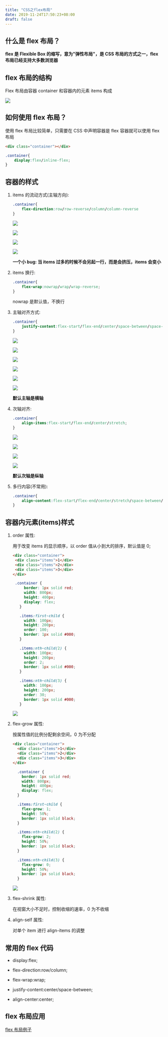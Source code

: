 ```yaml
---
title: "CSS之flex布局"
date: 2019-11-24T17:50:23+08:00
draft: false
---
```


## 什么是 flex 布局？

**flex 是 Flexible Box 的缩写，意为"弹性布局"，是 CSS 布局的方式之一，flex 布局已经支持大多数浏览器**

## flex 布局的结构

Flex 布局由容器 container 和容器内的元素 items 构成

![](../../images/9.png)

## 如何使用 flex 布局？

使用 flex 布局比较简单，只需要在 CSS 中声明容器是 flex 容器就可以使用 flex 布局

```HTML
<div class="container"></div>
```

```CSS
.container{
    display:flex/inline-flex;
}
```

## 容器的样式

1.  items 的流动方式(主轴方向):

    ```CSS
    .container{
        flex-direction:row/row-reverse/column/column-reverse
    }
    ```

    ![](../../images/10.png)

    ![](../../images/11.png)

    ![](../../images/12.png)

    ![](../../images/13.png)

    **一个小 bug: 当 items 过多的时候不会另起一行，而是会挤压，items 会变小**

2.  items 换行:

    ```CSS
    .container{
        flex-wrap:nowrap/wrap/wrap-reverse;
    }
    ```

    nowrap 是默认值，不换行

3.  主轴对齐方式:

    ```CSS
    .container{
        justify-content:flex-start/flex-end/center/space-between/space-around/space-evenly;
    }
    ```

    ![](../../images/14.png)

    ![](../../images/15.png)

    ![](../../images/16.png)

    ![](../../images/17.png)

    ![](../../images/18.png)

    ![](../../images/19.png)

    **默认主轴是横轴**

4.  次轴对齐:

    ```CSS
    .container{
        align-items:flex-start/flex-end/center/stretch;
    }
    ```

    ![](../../images/20.png)

    ![](../../images/21.png)

    ![](../../images/22.png)

    ![](../../images/23.png)

    **默认次轴是纵轴**

5.  多行内容(不常用):

    ```CSS
    .container{
        align-content:flex-start/flex-end/center/stretch/space-between/space-around;
    }
    ```

## 容器内元素(items)样式

1.  order 属性:

    用于改变 items 的显示顺序，以 order 值从小到大的排序，默认值是 0;

    ```HTML
    <div class="container">
     <div class="items">1</div>
     <div class="items">2</div>
     <div class="items">3</div>
    </div>
    ```

    ```CSS
     .container {
         border: 1px solid red;
         width: 800px;
         height: 400px;
         display: flex;
       }

       .items:first-child {
         width: 100px;
         height: 200px;
         order: 100;
         border: 1px solid #000;
       }

       .items:nth-child(2) {
         width: 100px;
         height: 200px;
         order: 2;
         border: 1px solid #000;
       }

       .items:nth-child(3) {
         width: 100px;
         height: 200px;
         order: 30;
         border: 1px solid #000;
       }
    ```

    ![](../../images/24.png)

2.  flex-grow 属性:

    按属性值的比例分配剩余空间，0 为不分配

    ```HTML
    <div class="container">
      <div class="items">1</div>
      <div class="items">2</div>
      <div class="items">3</div>
    </div>
    ```

    ```CSS
      .container {
        border: 1px solid red;
        width: 800px;
        height: 400px;
        display: flex;
      }

      .items:first-child {
        flex-grow: 1;
        height: 50%;
        border: 1px solid black;
      }

      .items:nth-child(2) {
        flex-grow: 2;
        height: 50%;
        border: 1px solid black;
      }

      .items:nth-child(3) {
        flex-grow: 0;
        height: 50%;
        border: 1px solid black;
      }
    ```

    ![](../../images/25.png)

3.  flex-shrink 属性:

    在视窗大小不足时，控制收缩的速率，0 为不收缩

4.  align-self 属性:

    对单个 item 进行 align-items 的调整

## 常用的 flex 代码

- display:flex;

- flex-direction:row/column;

- flex-wrap:wrap;

* justify-content:center/space-between;

* align-center:center;

## flex 布局应用

[flex 布局例子](http://js.jirengu.com/zopucucehu/1/edit?html,css,output)
